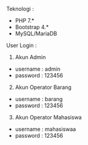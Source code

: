 Teknologi : 
- PHP 7.*
- Bootstrap 4.*
- MySQL/MariaDB

User Login : 
1. Akun Admin 
- username : admin
- password : 123456

2. Akun Operator Barang
- username : barang
- password : 123456

3. Akun Operator Mahasiswa 
- username : mahasiswaa
- password : 123456
